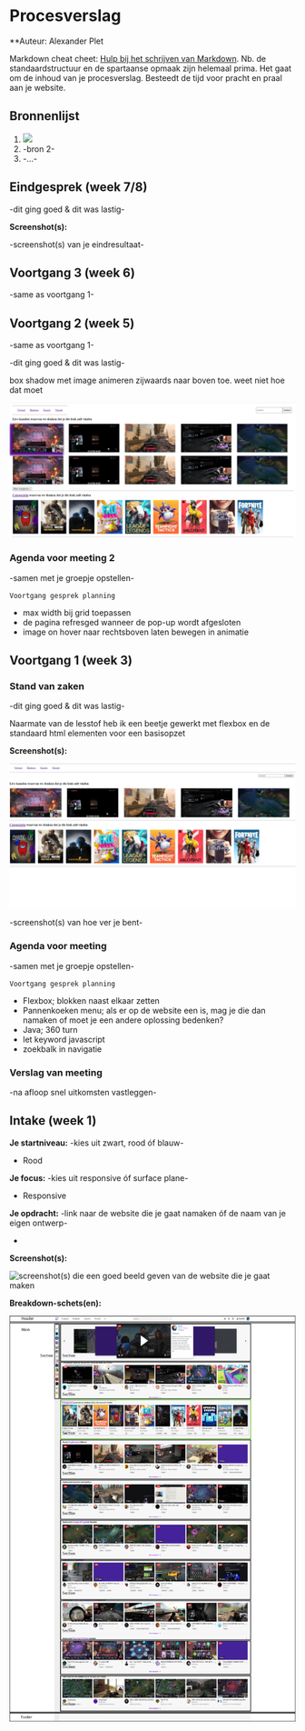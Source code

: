 # Procesverslag
**Auteur: Alexander Plet

Markdown cheat cheet: [Hulp bij het schrijven van Markdown](https://github.com/adam-p/markdown-here/wiki/Markdown-Cheatsheet). Nb. de standaardstructuur en de spartaanse opmaak zijn helemaal prima. Het gaat om de inhoud van je procesverslag. Besteedt de tijd voor pracht en praal aan je website.



## Bronnenlijst
1. ![](https://www.w3schools.com/)
2. -bron 2-
3. -...-



## Eindgesprek (week 7/8)

-dit ging goed & dit was lastig-

**Screenshot(s):**

-screenshot(s) van je eindresultaat-



## Voortgang 3 (week 6)

-same as voortgang 1-



## Voortgang 2 (week 5)

-same as voortgang 1-

-dit ging goed & dit was lastig-

box shadow met image animeren zijwaards naar boven toe. weet niet hoe dat moet

![](images/voortgang2ScreenShot.png)

### Agenda voor meeting 2

-samen met je groepje opstellen-

    Voortgang gesprek planning
- max width bij grid toepassen
- de pagina refresged wanneer de pop-up wordt afgesloten
- image on hover naar rechtsboven laten bewegen in animatie



## Voortgang 1 (week 3)

### Stand van zaken

-dit ging goed & dit was lastig-

Naarmate van de lesstof heb ik een beetje gewerkt met flexbox en de standaard html elementen voor een basisopzet

**Screenshot(s):**

![](images/fullPage.png)

-screenshot(s) van hoe ver je bent-

### Agenda voor meeting

-samen met je groepje opstellen-

    Voortgang gesprek planning
- Flexbox; blokken naast elkaar zetten
- Pannenkoeken menu; als er op de website een is, mag je die dan namaken of moet je een andere oplossing bedenken?
- Java; 360 turn
- let keyword javascript
- zoekbalk in navigatie


### Verslag van meeting

-na afloop snel uitkomsten vastleggen-



## Intake (week 1)

**Je startniveau:** -kies uit zwart, rood óf blauw-

- Rood

**Je focus:** -kies uit responsive óf surface plane-

- Responsive

**Je opdracht:** -link naar de website die je gaat namaken óf de naam van je eigen ontwerp-

- [](twitch.tv)

**Screenshot(s):**

![screenshot(s) die een goed beeld geven van de website die je gaat maken](images/screencapture.png)

**Breakdown-schets(en):**

![-voorlopige breakdownschets(en) van een of beide pagina's van de site die je gaat maken-](images/breakdown-2-3.png)

